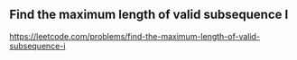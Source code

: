 ## Find the maximum length of valid subsequence I
https://leetcode.com/problems/find-the-maximum-length-of-valid-subsequence-i
